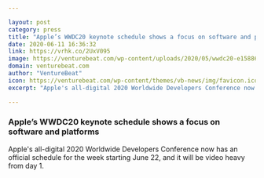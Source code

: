 ```yaml
---

layout: post
category: press
title: "Apple’s WWDC20 keynote schedule shows a focus on software and platforms"
date: 2020-06-11 16:36:32
link: https://vrhk.co/2UxV095
image: https://venturebeat.com/wp-content/uploads/2020/05/wwdc20-e1588694772222.jpg?w=1200&strip=all
domain: venturebeat.com
author: "VentureBeat"
icon: https://venturebeat.com/wp-content/themes/vb-news/img/favicon.ico
excerpt: "Apple's all-digital 2020 Worldwide Developers Conference now has an official schedule for the week starting June 22, and it will be video heavy from day 1."

---
```


### Apple’s WWDC20 keynote schedule shows a focus on software and platforms

Apple's all-digital 2020 Worldwide Developers Conference now has an official schedule for the week starting June 22, and it will be video heavy from day 1.